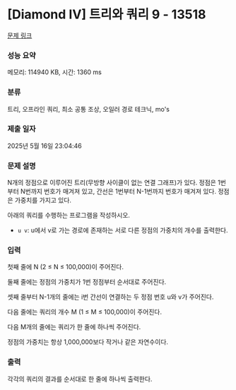 # [Diamond IV] 트리와 쿼리 9 - 13518 

[문제 링크](https://www.acmicpc.net/problem/13518) 

### 성능 요약

메모리: 114940 KB, 시간: 1360 ms

### 분류

트리, 오프라인 쿼리, 최소 공통 조상, 오일러 경로 테크닉, mo's

### 제출 일자

2025년 5월 16일 23:04:46

### 문제 설명

<p>N개의 정점으로 이루어진 트리(무방향 사이클이 없는 연결 그래프)가 있다. 정점은 1번부터 N번까지 번호가 매겨져 있고, 간선은 1번부터 N-1번까지 번호가 매겨져 있다. 정점은 가중치를 가지고 있다.</p>

<p>아래의 쿼리를 수행하는 프로그램을 작성하시오.</p>

<ul>
	<li><code>u v</code>: u에서 v로 가는 경로에 존재하는 서로 다른 정점의 가중치의 개수를 출력한다.</li>
</ul>

### 입력 

 <p>첫째 줄에 N (2 ≤ N ≤ 100,000)이 주어진다.</p>

<p>둘째 줄에는 정점의 가중치가 1번 정점부터 순서대로 주어진다.</p>

<p>셋째 줄부터 N-1개의 줄에는 i번 간선이 연결하는 두 정점 번호 u와 v가 주어진다.</p>

<p>다음 줄에는 쿼리의 개수 M (1 ≤ M ≤ 100,000)이 주어진다.</p>

<p>다음 M개의 줄에는 쿼리가 한 줄에 하나씩 주어진다.</p>

<p>정점의 가중치는 항상 1,000,000보다 작거나 같은 자연수이다.</p>

### 출력 

 <p>각각의 쿼리의 결과를 순서대로 한 줄에 하나씩 출력한다.</p>


